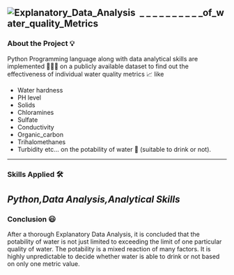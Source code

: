 ![Explanatory_Data_Analysis  _ _ _ _ _ _ _ _ _ _of_water_quality_Metrics](https://github.com/Vara-Prasad-Repakula/Explanatory_Data_Analysis_of_water_quality/assets/145162430/9446c6d2-ebfd-4a41-b5b5-8f2c4048e191)
---
### About the Project 💡
Python Programming language along with data analytical skills are implemented 🧑🏻‍💻 on a publicly available dataset to find out the effectiveness of individual water quality metrics 📈 like
- Water hardness
- PH level
- Solids
- Chloramines
- Sulfate
- Conductivity
- Organic_carbon
- Trihalomethanes
- Turbidity etc... on the potability of water 🚰 (suitable to drink or not).
---
### Skills Applied 🛠️
*Python,Data Analysis,Analytical Skills*
---
### Conclusion 😃
After a thorough Explanatory Data Analysis, it is concluded that the potability of water is not just limited to exceeding the limit of one particular quality of water. The potability is a mixed reaction of many factors. It is highly unpredictable to decide whether water is able to drink or not based on only one metric value.
